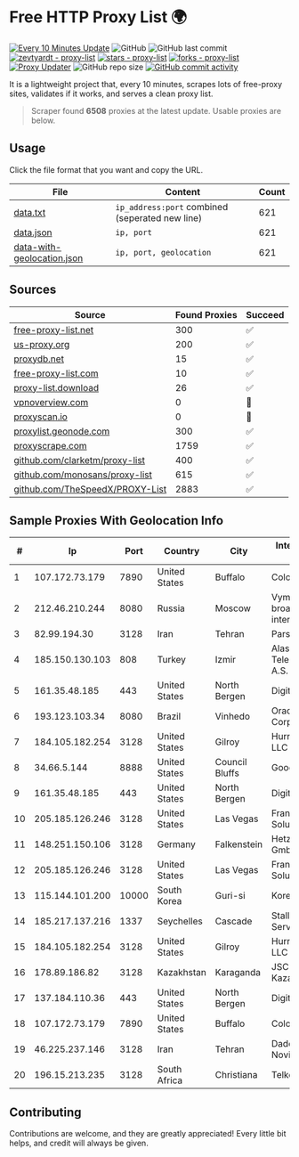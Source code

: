 
# Free HTTP Proxy List 🌍

[![Every 10 Minutes Update](https://github.com/mertguvencli/http-proxy-list/actions/workflows/main.yml/badge.svg?branch=main)](https://github.com/mertguvencli/http-proxy-list/actions/workflows/main.yml)
![GitHub](https://img.shields.io/github/license/mertguvencli/http-proxy-list)
![GitHub last commit](https://img.shields.io/github/last-commit/mertguvencli/http-proxy-list)
[![zevtyardt - proxy-list](https://img.shields.io/static/v1?label=zevtyardt&message=proxy-list&color=blue&logo=github)](https://github.com/zevtyardt/proxy-list "Go to GitHub repo")
[![stars - proxy-list](https://img.shields.io/github/stars/zevtyardt/proxy-list?style=social)](https://github.com/zevtyardt/proxy-list)
[![forks - proxy-list](https://img.shields.io/github/forks/zevtyardt/proxy-list?style=social)](https://github.com/zevtyardt/proxy-list)
[![Proxy Updater](https://github.com/zevtyardt/proxy-list/workflows/Proxy%20Updater/badge.svg)](https://github.com/zevtyardt/proxy-list/actions?query=workflow:"Proxy+Updater")
![GitHub repo size](https://img.shields.io/github/repo-size/zevtyardt/proxy-list)
[![GitHub commit activity](https://img.shields.io/github/commit-activity/m/zevtyardt/proxy-list?logo=commits)](https://github.com/zevtyardt/proxy-list/commits/main)

It is a lightweight project that, every 10 minutes, scrapes lots of free-proxy sites, validates if it works, and serves a clean proxy list.

> Scraper found **6508** proxies at the latest update. Usable proxies are below.

## Usage

Click the file format that you want and copy the URL.

|File|Content|Count|
|----|-------|-----|
|[data.txt](https://raw.githubusercontent.com/mertguvencli/http-proxy-list/main/proxy-list/data.txt)|`ip_address:port` combined (seperated new line)|621|
|[data.json](https://raw.githubusercontent.com/mertguvencli/http-proxy-list/main/proxy-list/data.json)|`ip, port`|621|
|[data-with-geolocation.json](https://raw.githubusercontent.com/mertguvencli/http-proxy-list/main/proxy-list/data-with-geolocation.json)|`ip, port, geolocation`|621|

## Sources

|Source|Found Proxies|Succeed|
|------|-------------|-------|
|[free-proxy-list.net](https://free-proxy-list.net)|300|✅|
|[us-proxy.org](https://www.us-proxy.org)|200|✅|
|[proxydb.net](http://proxydb.net)|15|✅|
|[free-proxy-list.com](https://free-proxy-list.com/?page=&port=&type%5B%5D=http&type%5B%5D=https&up_time=0&search=Search)|10|✅|
|[proxy-list.download](https://www.proxy-list.download/HTTP)|26|✅|
|[vpnoverview.com](https://vpnoverview.com/privacy/anonymous-browsing/free-proxy-servers)|0|🚫|
|[proxyscan.io](https://www.proxyscan.io)|0|🚫|
|[proxylist.geonode.com](https://proxylist.geonode.com/api/proxy-list?limit=300&page=1&sort_by=lastChecked&sort_type=desc&protocols=http,https)|300|✅|
|[proxyscrape.com](https://api.proxyscrape.com/v2/?request=displayproxies&protocol=http&timeout=10000&country=all&ssl=all&anonymity=all)|1759|✅|
|[github.com/clarketm/proxy-list](https://raw.githubusercontent.com/clarketm/proxy-list/master/proxy-list-raw.txt)|400|✅|
|[github.com/monosans/proxy-list](https://raw.githubusercontent.com/monosans/proxy-list/main/proxies/http.txt)|615|✅|
|[github.com/TheSpeedX/PROXY-List](https://raw.githubusercontent.com/TheSpeedX/PROXY-List/master/http.txt)|2883|✅|


## Sample Proxies With Geolocation Info

|#|Ip|Port|Country|City|Internet Service Provider|
|-|--|----|-------|----|-------------------------|
|1|107.172.73.179|7890|United States|Buffalo|ColoCrossing|
|2|212.46.210.244|8080|Russia|Moscow|VympelKom broadband internet|
|3|82.99.194.30|3128|Iran|Tehran|ParsOnline Co.|
|4|185.150.130.103|808|Turkey|Izmir|Alastyr Telekomunikasyon A.S.|
|5|161.35.48.185|443|United States|North Bergen|DigitalOcean, LLC|
|6|193.123.103.34|8080|Brazil|Vinhedo|Oracle Corporation|
|7|184.105.182.254|3128|United States|Gilroy|Hurricane Electric LLC|
|8|34.66.5.144|8888|United States|Council Bluffs|Google LLC|
|9|161.35.48.185|443|United States|North Bergen|DigitalOcean, LLC|
|10|205.185.126.246|3128|United States|Las Vegas|FranTech Solutions|
|11|148.251.150.106|3128|Germany|Falkenstein|Hetzner Online GmbH|
|12|205.185.126.246|3128|United States|Las Vegas|FranTech Solutions|
|13|115.144.101.200|10000|South Korea|Guri-si|Korea Telecom|
|14|185.217.137.216|1337|Seychelles|Cascade|Stallion Network Services Limited|
|15|184.105.182.254|3128|United States|Gilroy|Hurricane Electric LLC|
|16|178.89.186.82|3128|Kazakhstan|Karaganda|JSC Kazakhtelecom|
|17|137.184.110.36|443|United States|North Bergen|DigitalOcean, LLC|
|18|107.172.73.179|7890|United States|Buffalo|ColoCrossing|
|19|46.225.237.146|3128|Iran|Tehran|Dadeh Gostar Asr Novin P.J.S. Co.|
|20|196.15.213.235|3128|South Africa|Christiana|Telkom SA Ltd.|



## Contributing

Contributions are welcome, and they are greatly appreciated! Every
little bit helps, and credit will always be given.

